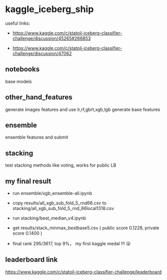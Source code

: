 # kaggle_iceberg_ship 

useful links:     

* https://www.kaggle.com/c/statoil-iceberg-classifier-challenge/discussion/45265#266853

* https://www.kaggle.com/c/statoil-iceberg-classifier-challenge/discussion/47062

## notebooks

base models

## other_hand_features

generate images features and use lr,rf,gbrt,xgb,lgb generate base features

## ensemble

ensemble features and submit

## stacking

test stacking methods like voting, works for public LB

## my final result

* run ensemble/xgb_ensemble-all.ipynb

* copy results/all_xgb_sub_fold_5_rnd66.csv to stacking/all_xgb_sub_fold_5_rnd_66local1318.csv

* run stacking/best_median_v4.ipynb

* get results/stack_minmax_bestbase5.csv ( public score 0.1228, private score 0.1400 )

* final rank 295/3617, top 9%， my first kaggle medal !!! :stuck_out_tongue_winking_eye:

## leaderboard link

https://www.kaggle.com/c/statoil-iceberg-classifier-challenge/leaderboard

